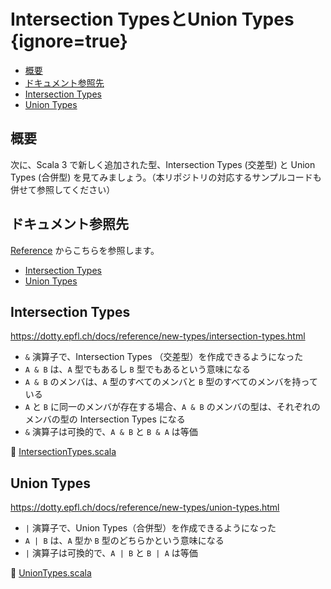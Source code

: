 # Intersection TypesとUnion Types {ignore=true}

<!-- @import "[TOC]" {cmd="toc" depthFrom=1 depthTo=6 orderedList=false} -->

<!-- code_chunk_output -->

- [概要](#概要)
- [ドキュメント参照先](#ドキュメント参照先)
- [Intersection Types](#intersection-types)
- [Union Types](#union-types)

<!-- /code_chunk_output -->

## 概要

次に、Scala 3 で新しく追加された型、Intersection Types (交差型) と Union Types (合併型) を見てみましょう。（本リポジトリの対応するサンプルコードも併せて参照してください）

## ドキュメント参照先

[Reference](https://dotty.epfl.ch/docs/reference/overview.html) からこちらを参照します。

- [Intersection Types](https://dotty.epfl.ch/docs/reference/new-types/intersection-types.html)
- [Union Types](https://dotty.epfl.ch/docs/reference/new-types/union-types.html)

## Intersection Types

https://dotty.epfl.ch/docs/reference/new-types/intersection-types.html

- `&` 演算子で、Intersection Types （交差型）を作成できるようになった
- `A & B` は、`A` 型でもあるし `B` 型でもあるという意味になる
- `A & B` のメンバは、`A` 型のすべてのメンバと `B` 型のすべてのメンバを持っている
- `A` と `B` に同一のメンバが存在する場合、`A & B` のメンバの型は、それぞれのメンバの型の Intersection Types になる
- `&` 演算子は可換的で、`A & B` と `B & A` は等価

:memo: [IntersectionTypes.scala](/step03/src/main/scala/com/github/shinharad/gettingStartedWithScala3/IntersectionTypes.scala)

## Union Types

https://dotty.epfl.ch/docs/reference/new-types/union-types.html

- `|` 演算子で、Union Types（合併型）を作成できるようになった
- `A | B` は、`A` 型か `B` 型のどちらかという意味になる
- `|` 演算子は可換的で、`A | B` と `B | A` は等価

:memo: [UnionTypes.scala](/step03/src/main/scala/com/github/shinharad/gettingStartedWithScala3/UnionTypes.scala)